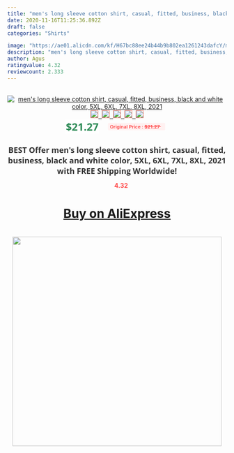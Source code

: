 ```yaml
---
title: "men's long sleeve cotton shirt, casual, fitted, business, black and white color, 5XL, 6XL, 7XL, 8XL, 2021"
date: 2020-11-16T11:25:36.892Z
draft: false
categories: "Shirts"

image: "https://ae01.alicdn.com/kf/H67bc88ee24b44b9b802ea1261243dafcY/men-s-long-sleeve-cotton-shirt-casual-fitted-business-black-and-white-color-5XL-6XL-7XL.jpg"
description: "men's long sleeve cotton shirt, casual, fitted, business, black and white color, 5XL, 6XL, 7XL, 8XL, 2021"
author: Agus
ratingvalue: 4.32
reviewcount: 2.333
---
```

<br>
<div style="text-align: center;">
<a href="https://s.click.aliexpress.com/e/_9yYfoD" target="_blank" rel="nofollow noopener noreferrer"><img alt="men's long sleeve cotton shirt, casual, fitted, business, black and white color, 5XL, 6XL, 7XL, 8XL, 2021" class="magnifier-image" src="https://ae01.alicdn.com/kf/H67bc88ee24b44b9b802ea1261243dafcY/men-s-long-sleeve-cotton-shirt-casual-fitted-business-black-and-white-color-5XL-6XL-7XL.jpg_640x640.jpg">
<br>
<img style="border:1px solid salmon" src="https://ae01.alicdn.com/kf/H67bc88ee24b44b9b802ea1261243dafcY/men-s-long-sleeve-cotton-shirt-casual-fitted-business-black-and-white-color-5XL-6XL-7XL.jpg_120x120.jpg">&nbsp;&nbsp;<img style="border:1px solid salmon" src="https://ae01.alicdn.com/kf/H91ecf722072b4b3bb0a2b1050b55db85t/men-s-long-sleeve-cotton-shirt-casual-fitted-business-black-and-white-color-5XL-6XL-7XL.jpg_120x120.jpg">&nbsp;&nbsp;<img style="border:1px solid salmon" src="https://ae01.alicdn.com/kf/H97fe7717382b4d998101c0cf9a7bf2dau/men-s-long-sleeve-cotton-shirt-casual-fitted-business-black-and-white-color-5XL-6XL-7XL.jpg_120x120.jpg">&nbsp;&nbsp;<img style="border:1px solid salmon" src="https://ae01.alicdn.com/kf/He827dfa1bd7f49c689d12788835ce4a9C/men-s-long-sleeve-cotton-shirt-casual-fitted-business-black-and-white-color-5XL-6XL-7XL.jpg_120x120.jpg">&nbsp;&nbsp;<img style="border:1px solid salmon" src="https://ae01.alicdn.com/kf/H354b8c3078e8429785dc257165ab13afT/men-s-long-sleeve-cotton-shirt-casual-fitted-business-black-and-white-color-5XL-6XL-7XL.jpg_120x120.jpg"></a></div><br0>
<div style="text-align: center;"><span style="background-color: white; border: 0px; box-sizing: border-box; color: seagreen; display: inline-block; font-family: &quot;open sans&quot; , &quot;arial&quot; , &quot;helvetica&quot; , sans-serif , &quot;heiti&quot;; font-size: 24px; font-stretch: inherit; font-weight: 700; line-height: inherit; margin: 0px 10px 0px 0px; padding: 0px; vertical-align: middle;">$21.27 </span>
<span style="background: rgb(255 , 241 , 241); border-radius: 3px; border: 0px; box-sizing: border-box; color: #ff4747; display: inline-block; font-family: inherit; font-size: 12px; font-stretch: inherit; font-style: inherit; font-variant: inherit; font-weight: 600; line-height: inherit; margin: 0px; padding: 2px 5px; transform: scale(0.9); vertical-align: middle;">Original Price : <b style="text-decoration: line-through;">$21.27 </b> &nbsp;&nbsp;</span></div>
<h1 style="color: #333333; display: inline-block; font-family: &quot;open sans&quot; , &quot;arial&quot; , &quot;helvetica&quot; , sans-serif , &quot;heiti&quot;; font-size: 18px; font-stretch: inherit; font-weight: 700; text-align: center;">BEST Offer men's long sleeve cotton shirt, casual, fitted, business, black and white color, 5XL, 6XL, 7XL, 8XL, 2021 with FREE Shipping Worldwide!</h1>
<div style="color: #ff4747; text-align: center;">
<img src="https://4.bp.blogspot.com/-M0ZcTcb-5uY/XleCXlxnR4I/AAAAAAAAAEc/OrjgMkXV1oMQFaCRZj5HQwOCBcu3w1FegCPcBGAYYCw/s1600/star.png" style="height: 15px;">&nbsp;<b>4.32</b></div>
<div class="button_cont" align="center"><a class="buynow_a" href="https://s.click.aliexpress.com/e/_9yYfoD" target="_blank" rel="nofollow noopener noreferrer"><H1>Buy on AliExpress</H1></a></div><br>
<div class="separator" style="clear: both; text-align: center;">
<img src="https://lh3.googleusercontent.com/-pTy5HemUv9M/XlePHvY0dAI/AAAAAAAAAE4/0nX5iRUoIWY8eMW9Dpxeirr157OZliDIgCLcBGAsYHQ/s1600/badge.gif" width="480">
</div>
